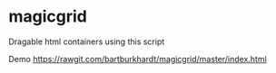 # magicgrid
Dragable html containers using this script

Demo https://rawgit.com/bartburkhardt/magicgrid/master/index.html
